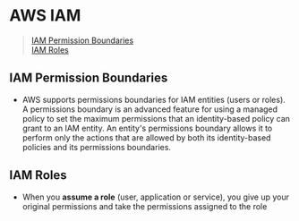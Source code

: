 # AWS IAM
> [IAM Permission Boundaries](#IAM-Permission-Boundaries)  
> [IAM Roles](#IAM-Roles)

## IAM Permission Boundaries
- AWS supports permissions boundaries for IAM entities (users or roles). A permissions boundary is an advanced feature for using a managed policy to set the maximum permissions that an identity-based policy can grant to an IAM entity. An entity's permissions boundary allows it to perform only the actions that are allowed by both its identity-based policies and its permissions boundaries.

## IAM Roles
- When you **assume a role** (user, application or service), you give up your original permissions and take the permissions assigned to the role